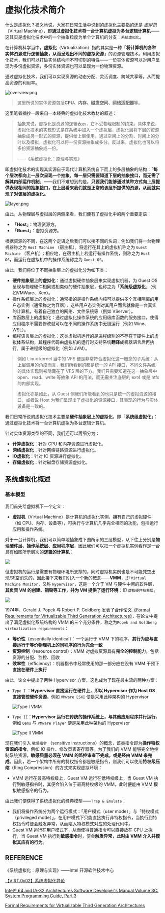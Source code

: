 # 虚拟化技术简介

什么是虚拟化？狭义地说，大家在日常生活中说到的虚拟化主要指的还是 _虚拟机_ （Virtual Machine），即**通过虚拟化技术将一台计算机虚拟为多台逻辑计算机**——这其实是虚拟化技术中的一个抽象粒度为单个计算机的分支：`系统虚拟化`。

在计算机科学当中，**虚拟化**（Virtualization）指的其实是一种「**将计算机的各种实体资源进行逻辑抽象，从而呈现出不同的虚拟资源**」的资源管理技术。利用虚拟化技术，我们可以打破实体结构间不可切割的特性——一份实体资源可以对用户呈现为多份虚拟资源，多份实体资源也可以呈现为一份物理资源。

通过虚拟化技术，我们可以实现资源的动态分配、灵活调度、跨域共享等，从而提高资源的利用率。

![overview.png](./figure/overview.png)

> 这里所说的实体资源包括**CPU、内存、磁盘空间、网络适配器**等。

这里笔者摘抄一段来自一本经典的虚拟化技术教材的叙述：

> 抽象来说，虚拟化是资源的逻辑表示，它不受物理限制的约束。具体来说，虚拟化技术的实现形式是在系统中加入一个虚拟层，虚拟化层将下层的资源抽象成另一形式的资源，提供给上层使用。通过空间上的分割、时间上的分时以及模拟，虚拟化可以将一份资源抽象成多分。反过来，虚拟化也可以将多份资源抽象成一份。
>
> ——《系统虚拟化：原理与实现》

即虚拟化技术的实现其实源自于现代计算机系统自下而上的多层抽象的结构：「**每个层次都向上一层次呈现一个抽象，每一层只需要知道下层的抽象接口，而无需了解其内部运作机制**」——我们不难想到的是，**只要我们能够通过某种方式向上层提供表现相同的抽象接口，在上层看来我们就是正常的该层所提供的资源，从而就实现了对该层的虚拟化。**

![layer.png](./figure/layer.png)

由此，从物理层与虚拟层的两侧来看，我们便有了虚拟化中的两个重要定语：

- 「**Host**」：物理资源方。
- 「**Guest**」：虚拟资源方。

根据资源的不同，在这两个定语之后我们可以接不同的名词：例如我们将一台物理机器称之为 `Host Machine` （宿主机），将运行在其上的虚拟机称之为 `Guest Machine` （客户机）；相应地，在宿主机上若运行有操作系统，则称之为 `Host OS`，而运行在虚拟机中的操作系统称之为 `Guest OS`。

由此，我们将位于不同抽象层上的虚拟化分为如下类：

- **硬件抽象层上的虚拟化**：通过虚拟硬件抽象层来实现虚拟机器，为 Guest OS 呈现与物理硬件相同或相类似的硬件抽象层，也称之为「**系统级虚拟化**」（例如VMWare、Xen）。
- 操作系统层上的虚拟化：通常指的是操作系统内核可以提供多个互相隔离的用户态实例（通常称之为容器），这些用户态实例对其用户而言就像是一台真实的计算机，有着自己独立的网络、文件系统等（例如 VServer）。
- 库函数层上的虚拟化：通过虚拟化操作系统的应用级库函数的服务接口，使得应用程序不需要修改就可以在不同的操作系统中无缝运行（例如 Wine、WSL）。
- 编程语言层上的虚拟化：这类虚拟机运行的是进程级别的不存在于硬件上的虚拟体系结构，其程序代码由虚拟机的运行时支持系统**翻译**成机器语言后再执行，属于进程级的虚拟化（例如 JVM）。

> 例如 Linux kernel 当中的 VFS 便是非常符合虚拟化这一概念的子系统：从上层调用的角度而言，我们所看到的都是统一的 API 接口，不同文件系统的具体实现则被隐藏在了 VFS 层的下方。我们只需要知道在这一抽象层中 open、read、write 等抽象 API 的用法，而无需关注底层的 ext4 或是 ntfs 的内部实现。
>
> 虚拟化亦是如此，从 Guest 侧我们所能看到的也只是统一的虚拟资源的接口，或者说 Host 为我们呈现出了虚拟化的资源接口，其表现的行为与实体设备是一致的。

我们日常所说的虚拟化技术主要是**硬件抽象层上的虚拟化**，即「**系统级虚拟化**」：通过虚拟化技术将一台计算机虚拟为多台逻辑计算机。

针对实体资源类型的不同，我们还可以再细分为：

- **计算虚拟化**：针对 CPU 和内存资源进行虚拟化。
- **网络虚拟化**：针对网络链路资源进行虚拟化。
- **IO虚拟化**：针对 IO 资源进行虚拟化。
- **存储虚拟化**：针对磁盘存储资源虚拟化。

## 系统虚拟化概述

### 基本模型

我们首先给虚拟机下一个定义：

- **虚拟机**（Virtual Machine）是计算机的虚拟化实例，拥有自己的虚拟硬件（如 CPU、内存、设备等），可执行与计算机几乎完全相同的功能，包括运行应用和操作系统。

对于一台计算机，我们可以简单地抽象成下图所示的三层模型，从下往上分别是**物理硬件层、操作系统层、应用程序层**，因此我们可以把一个虚拟机实例看作是一台具有如图所示层次的**逻辑的计算机**：

![](./figure/computer.png)

但虚拟机的运行是需要有物理环境所支撑的，同时虚拟机实例也是不可能凭空出现/凭空消失的，因此接下来我们引入一个新的概念——**VMM**，即 `Virtual Machine Monitor`，又称 `Hypervisor`，这是一个介于 VM 与硬件中间的软件层，**其负责 VM 的创建、销毁等工作，并为 VM 提供了运行环境**：即 `虚拟硬件抽象层`。

![](./figure/virt-hardware-layer.png)

1974年，Gerald J. Popek 与 Robert P. Goldberg 发表了合作论文[《Formal Requirements for Virtualizable Third Generation Architectures》](https://dl.acm.org/doi/pdf/10.1145/361011.361073)，在论文中提出了满足虚拟化系统结构的 VMM 的三个充分条件，称之为`Popek and Goldberg virtualization requirements`：

- **等价性**（essentially identical）：一个运行于 VMM 下的程序，**其行为应与直接运行于等价物理机上的同程序的行为完全一致**
- **资源控制**（resource control）：VMM 对虚拟资源具有**完全的控制能力**，包括资源的分配、监控、回收
- **效率性**（efficiency）：机器指令中经常使用的那一部分应在没有 VMM 干预下**直接在硬件上执行**

由此，论文中提出了两种 Hypervisor 方案，这也成为了现在最主流的两种方案：

- `Type I` ：**Hypervisor 直接运行在硬件上，即以 Hypervisor 作为 Host OS 直接管控硬件资源**。例如 `VMware ESXI` 便是采用此种架构的 Hypervisor

  ![Type I VMM](./figure/type-i-vmm.png)

- `Type II`：**Hypervisor 运行在传统的操作系统上，与其他应用程序并行运行**。例如 `Qemu` 与 `VMware Player` 便是采用此种架构的 Hypervisor

  ![Type II VMM](./figure/type-ii-vmm.png)

现在我们引入 `敏感指令` （sensitive instructions）的概念，该类指令即为**操作特权资源的指令**，例如 IO 操作、修改页表寄存器等。为了我们的 VMM 能够完全地控制系统资源，**敏感质量必须在 VMM 的监控审查下完成，或是经由 VMM 来完成**。因此，若一个架构中所有的特权指令都是敏感指令，则我们可以使用**特权级压缩**（Ring Compression）的方式来实现虚拟环境：

- VMM 运行在最高特权级上，Guest VM 运行在低特权级上，当 Guest VM 执行到敏感指令时，其便会陷入位于最高特权级的 VMM，此时便能由 VMM 模拟敏感指令的行为。

由此我们便获得了系统虚拟化的经典模型——`Trap & Emulate`：

- 我们将操作系统分为两个运行模式：「用户模式（user mode）」与「特权模式（privileged mode）」，在用户模式下只能直接执行非特权指令，当执行到特权指令时便会触发异常，从而陷入特权模式对应的处理代码中。
- Guest VM 运行在用户模式下，从而使得普通指令可以直接放在 CPU 上执行，当 Guest VM 执行到**敏感指令**时，便会**触发异常，此时由 VMM 介入并模拟其应有的行为**。

## REFERENCE

《系统虚拟化：原理与实现》——Intel 开源软件技术中心

[【VIRT.0x02】系统虚拟化导论](https://arttnba3.cn/2022/08/29/VURTUALIZATION-0X02-BASIC_KNOWLEDGE/)

[Intel® 64 and IA-32 Architectures Software Developer's Manual Volume 3C: System Programming Guide, Part 3](https://cdrdv2.intel.com/v1/dl/getContent/671506)

[Formal Requirements for Virtualizable Third Generation Architectures](https://dl.acm.org/doi/pdf/10.1145/361011.361073)